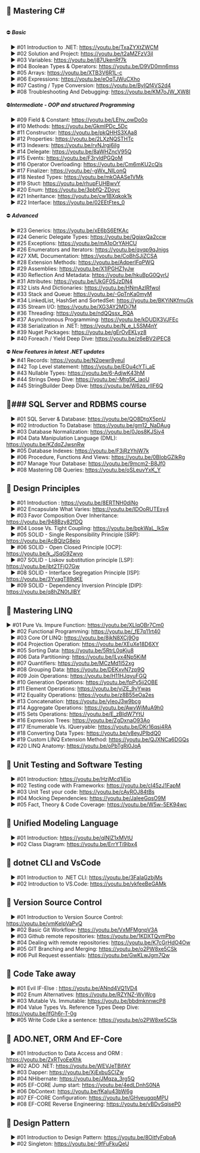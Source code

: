 🔀 Mastering C#
---
<br>⛔ ***Basic***<br><br>
 &nbsp;&nbsp;&nbsp;► #01 Introduction to .NET: https://youtu.be/TxaZYXtZWCM<br>
 &nbsp;&nbsp;&nbsp;► #02 Solution and Project: https://youtu.be/t2aMZFzV3jI<br>
 &nbsp;&nbsp;&nbsp;► #03 Variables: https://youtu.be/j87UkenRf7k<br>
 &nbsp;&nbsp;&nbsp;► #04 Boolean Types & Operators: https://youtu.be/D9VD0mn6mss<br>
 &nbsp;&nbsp;&nbsp;► #05 Arrays: https://youtu.be/XTB3V6R1L-c<br>
 &nbsp;&nbsp;&nbsp;► #06 Expressions: https://youtu.be/eOqTJWuCXho<br>
 &nbsp;&nbsp;&nbsp;► #07 Casting / Type Conversion: https://youtu.be/ByIQf4VS2d4<br>
 &nbsp;&nbsp;&nbsp;► #08 Troubleshooting And Debugging: https://youtu.be/KM7oJW_XW8I<br>
<br>⛔***Intermediate - OOP and structured Programming***<br><br>
 &nbsp;&nbsp;&nbsp;► #09 Field & Constant: https://youtu.be/LEhv_owDo0o<br>
 &nbsp;&nbsp;&nbsp;► #10 Methods: https://youtu.be/GkmlPDc_5Dc<br>
 &nbsp;&nbsp;&nbsp;► #11 Constructor: https://youtu.be/pkQHHS3XAa8<br>
 &nbsp;&nbsp;&nbsp;► #12 Properties: https://youtu.be/2LXzNQSTHTc<br>
 &nbsp;&nbsp;&nbsp;► #13 Indexers: https://youtu.be/rvNJrgj6ilg<br>
 &nbsp;&nbsp;&nbsp;► #14 Delegate: https://youtu.be/8aWHZncV95Q<br>
 &nbsp;&nbsp;&nbsp;► #15 Events: https://youtu.be/F3ryldPGQoM<br>
 &nbsp;&nbsp;&nbsp;► #16 Operator Overloading: https://youtu.be/Cm6mKU2cQls<br>
 &nbsp;&nbsp;&nbsp;► #17 Finalizer: https://youtu.be/-gWx_NILonQ<br>
 &nbsp;&nbsp;&nbsp;► #18 Nested Types: https://youtu.be/mkOAASe1VMk<br>
 &nbsp;&nbsp;&nbsp;► #19 Stuct: https://youtu.be/rhupFUHBwvY<br>
 &nbsp;&nbsp;&nbsp;► #20 Enum: https://youtu.be/3pbfQ-ZDoyc<br>
 &nbsp;&nbsp;&nbsp;► #21 Inheritance: https://youtu.be/cw1BXqkok1k<br>
 &nbsp;&nbsp;&nbsp;► #22 Interface: https://youtu.be/02EEtFtes_0<br>
<br>⛔ ***Advanced***<br><br>
 &nbsp;&nbsp;&nbsp;► #23 Generics: https://youtu.be/xE6bS6EfKAc<br>
 &nbsp;&nbsp;&nbsp;► #24 Generic Delegate Types: https://youtu.be/QgiaxQa2ccw<br>
 &nbsp;&nbsp;&nbsp;► #25 Exceptions: https://youtu.be/mA1pOrYAHCU<br>
 &nbsp;&nbsp;&nbsp;► #26 Enumerators and Iterators: https://youtu.be/qvqp9qJnigs<br>
 &nbsp;&nbsp;&nbsp;► #27 XML Documentation: https://youtu.be/CoBhSJiZCSA<br>
 &nbsp;&nbsp;&nbsp;► #28 Extension Methods: https://youtu.be/AdperlFqPWQ<br>
 &nbsp;&nbsp;&nbsp;► #29 Assemblies: https://youtu.be/X1IPGHZ1yJw<br>
 &nbsp;&nbsp;&nbsp;► #30 Reflection And Metadata: https://youtu.be/hkuBpG0QyrU<br>
 &nbsp;&nbsp;&nbsp;► #31 Attributes: https://youtu.be/UkGF0SJzDN4<br>
 &nbsp;&nbsp;&nbsp;► #32 Lists And Dictionaries: https://youtu.be/HNmAzIRfwoI<br>
 &nbsp;&nbsp;&nbsp;► #33 Stack and Queue: https://youtu.be/-GpTnKa0myM<br>
 &nbsp;&nbsp;&nbsp;► #34 LinkedList, HashSet and SortedSet: https://youtu.be/BKYiNKfmuGk<br>
 &nbsp;&nbsp;&nbsp;► #35 Stream I/O: https://youtu.be/XG3AY2MDj7M<br>
 &nbsp;&nbsp;&nbsp;► #36 Threading: https://youtu.be/ndQQssx_RQA<br>
 &nbsp;&nbsp;&nbsp;► #37 Asynchronous Programming: https://youtu.be/kDUDX3VJFEc<br>
 &nbsp;&nbsp;&nbsp;► #38 Serialization in .NET: https://youtu.be/N_e_L5SM4nY<br>
 &nbsp;&nbsp;&nbsp;► #39 Nuget Packages: https://youtu.be/gErOvEKLyz8<br>
 &nbsp;&nbsp;&nbsp;► #40 Foreach / Yield Deep Dive: https://youtu.be/z6eBV2iPEC8<br>
<br>⛔ ***New Features in latest .NET updates***<br>
 &nbsp;&nbsp;&nbsp;► #41 Records: https://youtu.be/N2qewr8yeuI<br>
 &nbsp;&nbsp;&nbsp;► #42 Top Level statement: https://youtu.be/EOu4cYTj_aE<br>
 &nbsp;&nbsp;&nbsp;► #43 Nullable Types: https://youtu.be/6-AdjwK43hM<br>
 &nbsp;&nbsp;&nbsp;► #44 Strings Deep Dive: https://youtu.be/-Mtg5K_iaoU<br>
 &nbsp;&nbsp;&nbsp;► #45 StringBuilder Deep Dive: https://youtu.be/W6zq_rllF6Q<br>

🔀### SQL Server and RDBMS course
---
 &nbsp;&nbsp;&nbsp;► #01 SQL Server & Database: https://youtu.be/QO8DtgX5pnU<br>
 &nbsp;&nbsp;&nbsp;► #02 Introduction To Database: https://youtu.be/gm12_NaDAug<br>
 &nbsp;&nbsp;&nbsp;► #03 Database Normalization: https://youtu.be/0Jps8KJSjy4<br>
 &nbsp;&nbsp;&nbsp;► #04 Data Manipulation Language (DML): https://youtu.be/KZdqZJwsnRw<br>
 &nbsp;&nbsp;&nbsp;► #05 Database Indexes: https://youtu.be/F3jRzYhjW7k<br>
 &nbsp;&nbsp;&nbsp;► #06 Procedure, Functions And Views: https://youtu.be/0BIobGZlkRg<br>
 &nbsp;&nbsp;&nbsp;► #07 Manage Your Database: https://youtu.be/9mcm2-B8Jf0<br>
 &nbsp;&nbsp;&nbsp;► #08 Mastering DB Queries: https://youtu.be/oSLeuvYxK_Y<br>

 
🔀 Design Principles
---
 &nbsp;&nbsp;&nbsp;► #01 Introduction : https://youtu.be/8ERTNH0diNo<br>
 &nbsp;&nbsp;&nbsp;► #02 Encapsulate What Varies: https://youtu.be/IDOoRUTEsy4<br>
 &nbsp;&nbsp;&nbsp;► #03 Favor Composition Over Inheritance: https://youtu.be/948Bzy82fDQ<br>
 &nbsp;&nbsp;&nbsp;► #04 Loose Vs. Tight Coupling: https://youtu.be/bpkWaL_lkSw<br>
 &nbsp;&nbsp;&nbsp;► #05 SOLID - Single Responsibility Principle [SRP]: https://youtu.be/AcBQlzG8eio<br>
 &nbsp;&nbsp;&nbsp;► #06 SOLID - Open Closed Principle [OCP]: https://youtu.be/k_JSqG9Zwvo<br>
 &nbsp;&nbsp;&nbsp;► #07 SOLID - Liskov substitution principle [LSP]: https://youtu.be/jbt2TFjO7Gw<br>
 &nbsp;&nbsp;&nbsp;► #08 SOLID - Interface Segregation Principle [ISP]: https://youtu.be/3YvagT89dKE<br>
 &nbsp;&nbsp;&nbsp;► #09 SOLID - Dependency Inversion Principle [DIP]: https://youtu.be/q8hZN0tJlBY<br>
 
🔀 Mastering LINQ
---
  ► #01 Pure Vs. Impure Function: https://youtu.be/XLIqOBr7Cm0<br>
  &nbsp;&nbsp;&nbsp;► #02 Functional Programming: https://youtu.be/_fE7q11rt40<br>
  &nbsp;&nbsp;&nbsp;► #03 Core Of LINQ: https://youtu.be/8jkN8XCj9Og<br>
  &nbsp;&nbsp;&nbsp;► #04 Projection Operation: https://youtu.be/XEuXe18D6XY<br>
  &nbsp;&nbsp;&nbsp;► #05 Sorting Data: https://youtu.be/5RtrL0qKju8<br>
  &nbsp;&nbsp;&nbsp;► #06 Data Partitioning: https://youtu.be/ILyx4Np5KiM<br>
  &nbsp;&nbsp;&nbsp;► #07 Quantifiers: https://youtu.be/MCzMd1I52xg<br>
  &nbsp;&nbsp;&nbsp;► #08 Grouping Data: https://youtu.be/DEKxvN7zp9Q<br>
  &nbsp;&nbsp;&nbsp;► #09 Join Operations: https://youtu.be/H11HJqyuFGQ<br>
  &nbsp;&nbsp;&nbsp;► #10 Generation Operations: https://youtu.be/fpPv5ji2OBE<br>
  &nbsp;&nbsp;&nbsp;► #11 Element Operations: https://youtu.be/yiZE_9vYwas<br>
  &nbsp;&nbsp;&nbsp;► #12 Equality Operations: https://youtu.be/z8B55eOa2es<br>
  &nbsp;&nbsp;&nbsp;► #13 Concatenation: https://youtu.be/yIeoJ3w9bcg<br>
  &nbsp;&nbsp;&nbsp;► #14 Aggregate Operations: https://youtu.be/AwvWjMuA9h0<br>
  &nbsp;&nbsp;&nbsp;► #15 Sets Operations: https://youtu.be/E_zBIdW7YtU<br>
  &nbsp;&nbsp;&nbsp;► #16 Expression Trees: https://youtu.be/ZgDxnaO93Ao<br>
  &nbsp;&nbsp;&nbsp;► #17 IEnumerable Vs. IQueryable: https://youtu.be/DKr16qsi4RA<br>
  &nbsp;&nbsp;&nbsp;► #18 Converting Data Types: https://youtu.be/v8eyJPIbdQ0 <br>
  &nbsp;&nbsp;&nbsp;► #19 Custom LINQ Extension Method: https://youtu.be/QJXNCa6DGQs<br>
  &nbsp;&nbsp;&nbsp;► #20 LINQ Anatomy: https://youtu.be/oPbTgRi0JoA<br>
  
🔀 Unit Testing and Software Testing
---
 &nbsp;&nbsp;&nbsp;► #01 Introduction: https://youtu.be/HzjMcd1jEio<br>
 &nbsp;&nbsp;&nbsp;► #02 Testing code with Frameworks: https://youtu.be/cI45zJ1FapM<br>
 &nbsp;&nbsp;&nbsp;► #03 Unit Test your code: https://youtu.be/cAyROJ84tBs<br>
 &nbsp;&nbsp;&nbsp;► #04 Mocking Dependencies: https://youtu.be/JaIeeGqsO9M<br>
 &nbsp;&nbsp;&nbsp;► #05 Fact, Theory & Code Coverage:  https://youtu.be/W5w-5EK94wc<br>
 
🔀 Unified Modeling Language
---
 &nbsp;&nbsp;&nbsp;► #01 Introduction: https://youtu.be/qlNlZ1xMVtU<br>
 &nbsp;&nbsp;&nbsp;► #02 Class Diagram: https://youtu.be/ErrYTi9ibx4 <br>
 

🔀 dotnet CLI and VsCode
---
 &nbsp;&nbsp;&nbsp;► #01 Introduction to .NET CLI: https://youtu.be/3FaIaGzbjMs<br>
 &nbsp;&nbsp;&nbsp;► #02 Introduction to VS.Code: https://youtu.be/ykfeeBeGAMk<br>
 
🔀 Version Source Control
---
 &nbsp;&nbsp;&nbsp;► #01 Introduction to Version Source Control: https://youtu.be/vmKeIpVaPvQ<br>
 &nbsp;&nbsp;&nbsp;► #02 Basic Git Workflow: https://youtu.be/VxMFMgnpV3A<br>
 &nbsp;&nbsp;&nbsp;► #03 Github remote repositories: https://youtu.be/1KDXTQvmPbo<br>
 &nbsp;&nbsp;&nbsp;► #04 Dealing with remote repositories: https://youtu.be/K7cGrHdO4Ow<br>
 &nbsp;&nbsp;&nbsp;► #05 GIT Branching and Merging: https://youtu.be/o2PW8xe5CSk<br>
 &nbsp;&nbsp;&nbsp;► #06 Pull Request essentials: https://youtu.be/GwKLwJgm7Qw<br>
 
 🔀 Code Take away
 ---
 &nbsp;&nbsp;&nbsp;► #01 Evil IF-Else : https://youtu.be/ANnd4VQ1VD4<br>
 &nbsp;&nbsp;&nbsp;► #02 Enum Alternatives: https://youtu.be/RZYNZ-WvWcg<br>
 &nbsp;&nbsp;&nbsp;► #03 Mutable Vs. Immutable: https://youtu.be/bbdmknnwcP8<br>
 &nbsp;&nbsp;&nbsp;► #04 Value Types Vs. Reference Types Deep Dive: https://youtu.be/lfGh6r-T-0g<br>
 &nbsp;&nbsp;&nbsp;► #05 Write Code Like a sentence: https://youtu.be/o2PW8xe5CSk <br>

 🔀 ADO.NET, ORM And EF-Core
 ---
 &nbsp;&nbsp;&nbsp;► #01 Introduction to Data Access and ORM : https://youtu.be/ZxRTyoEeXhk<br>
 &nbsp;&nbsp;&nbsp;► #02 ADO .NET: https://youtu.be/WEVJeTBifAY<br>
 &nbsp;&nbsp;&nbsp;► #03 Dapper: https://youtu.be/XjExbuSCIZw<br>
 &nbsp;&nbsp;&nbsp;► #04 NHibernate: https://youtu.be/JMqza_3rg5Q<br>
 &nbsp;&nbsp;&nbsp;► #05 EF-CORE Jump start: https://youtu.be/4edLDnhS0NA<br>
 &nbsp;&nbsp;&nbsp;► #06 DbContext: https://youtu.be/fKaIu43bW6g<br>
 &nbsp;&nbsp;&nbsp;► #07 EF-CORE Configuration: https://youtu.be/GHyeugqpMPU<br>
 &nbsp;&nbsp;&nbsp;► #08 EF-CORE Reverse Engineering: https://youtu.be/vBDvSqiseP0<br>
 
 🔀 Design Pattern
 ---
 &nbsp;&nbsp;&nbsp;► #01 Introduction to Design Pattern: https://youtu.be/8OitfyFqboA<br>
 &nbsp;&nbsp;&nbsp;► #02 Singleton: https://youtu.be/-9fFuFkuQeU<br>
